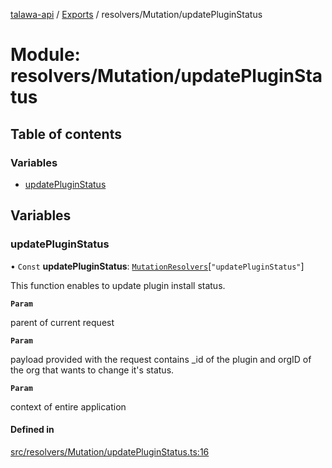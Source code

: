 [talawa-api](../README.md) / [Exports](../modules.md) / resolvers/Mutation/updatePluginStatus

# Module: resolvers/Mutation/updatePluginStatus

## Table of contents

### Variables

- [updatePluginStatus](resolvers_Mutation_updatePluginStatus.md#updatepluginstatus)

## Variables

### updatePluginStatus

• `Const` **updatePluginStatus**: [`MutationResolvers`](types_generatedGraphQLTypes.md#mutationresolvers)[``"updatePluginStatus"``]

This function enables to update plugin install status.

**`Param`**

parent of current request

**`Param`**

payload provided with the request contains _id of the plugin and orgID of the org that wants to change it's status.

**`Param`**

context of entire application

#### Defined in

[src/resolvers/Mutation/updatePluginStatus.ts:16](https://github.com/PalisadoesFoundation/talawa-api/blob/c766886/src/resolvers/Mutation/updatePluginStatus.ts#L16)

